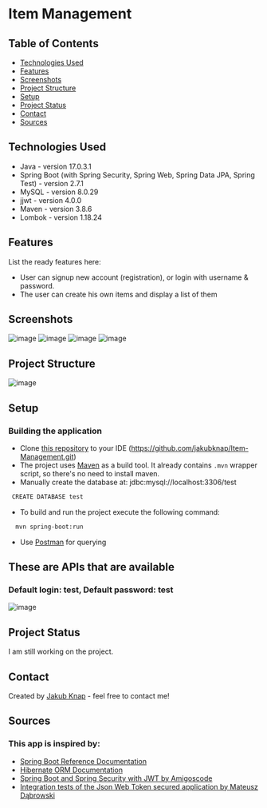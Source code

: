 # Item Management

## Table of Contents
* [Technologies Used](#technologies-used)
* [Features](#features)
* [Screenshots](#screenshots)
* [Project Structure](#project-structure)
* [Setup](#setup)
* [Project Status](#project-status)
* [Contact](#contact)
* [Sources](#sources)

## Technologies Used
- Java - version 17.0.3.1
- Spring Boot (with Spring Security, Spring Web, Spring Data JPA, Spring Test) - version 2.7.1
- MySQL - version 8.0.29
- jjwt - version 4.0.0
- Maven - version 3.8.6
- Lombok - version 1.18.24


## Features
List the ready features here:
- User can signup new account (registration), or login with username & password.
- The user can create his own items and display a list of them


## Screenshots
![image](https://user-images.githubusercontent.com/93727414/177596125-0f225ee3-a571-443b-83db-5946fbb0515e.png)
![image](https://user-images.githubusercontent.com/93727414/177724543-f6e3687b-97d5-4f25-a47c-00e887b36340.png)
![image](https://user-images.githubusercontent.com/93727414/177724620-00e5ca15-c25b-4304-87cb-624cb97cea13.png)
![image](https://user-images.githubusercontent.com/93727414/177724669-5b08d0df-ffce-47ff-9c8e-cb532ec097b0.png)

## Project Structure
![image](https://user-images.githubusercontent.com/93727414/177725103-504b810b-ba01-457c-bcab-97582f53aa4d.png)


## Setup
### Building the application
- Clone [this repository](https://github.com/jakubknap/Item-Management.git) to your IDE (https://github.com/jakubknap/Item-Management.git)
- The project uses [Maven](https://maven.apache.org/) as a build tool. It already contains
`.mvn` wrapper script, so there's no need to install maven.
- Manually create the database at: jdbc:mysql://localhost:3306/test
 ```bash
  CREATE DATABASE test
```
- To build and run the project execute the following command:
```bash
  mvn spring-boot:run
```
- Use [Postman](https://www.postman.com/) for querying

## These are APIs that are available
### Default login: test, Default password: test
![image](https://user-images.githubusercontent.com/93727414/177601092-93a1159e-9d2c-43f1-b596-8bb0cc9b3ade.png)



## Project Status
I am still working on the project.


## Contact
Created by [Jakub Knap](https://www.linkedin.com/in/jakub-knap/) - feel free to contact me!

## Sources
### This app is inspired by:
- [Spring Boot Reference Documentation](https://docs.spring.io/spring-boot/docs/current/reference/htmlsingle/#legal)
- [Hibernate ORM Documentation](https://hibernate.org/orm/documentation/6.1/)
- [Spring Boot and Spring Security with JWT by Amigoscode](https://www.youtube.com/watch?v=VVn9OG9nfH0)
- [Integration tests of the Json Web Token secured application by Mateusz Dąbrowski](https://www.youtube.com/watch?v=Lk5mzbU5jrg&ab_channel=MateuszD%C4%85browski)


